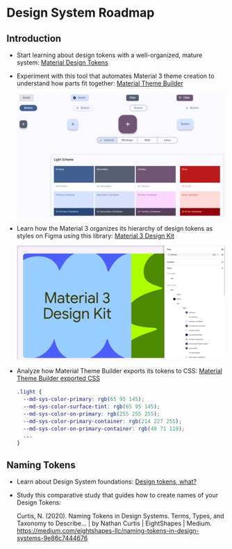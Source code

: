# Design System Roadmap

## Introduction

* Start learning about design tokens with a well-organized, mature system:
  [Material Design Tokens](https://m3.material.io/foundations/design-tokens/overview)

* Experiment with this tool that automates Material 3 theme creation to understand how parts fit together:
  [Material Theme Builder](https://material-foundation.github.io/material-theme-builder/)

  ![Material Theme Builder screenshot](images/material-theme-builder.png)

* Learn how the Material 3 organizes its hierarchy of design tokens as styles on Figma using this library:
  [Material 3 Design Kit](https://www.figma.com/community/file/1035203688168086460)

  ![Material 3 Design Kit screenshot](images/material-figma.png)

* Analyze how Material Theme Builder exports its tokens to CSS:
  [Material Theme Builder exported CSS](css/light.css)

  ~~~css
  .light {
    --md-sys-color-primary: rgb(65 95 145);
    --md-sys-color-surface-tint: rgb(65 95 145);
    --md-sys-color-on-primary: rgb(255 255 255);
    --md-sys-color-primary-container: rgb(214 227 255);
    --md-sys-color-on-primary-container: rgb(40 71 119);
    ...
  }
  ~~~

## Naming Tokens

* Learn about Design System foundations:
  [Design tokens, what?](https://thedesignsystem.guide/design-tokens)

* Study this comparative study that guides how to create names of your Design Tokens:

  Curtis, N. (2020). Naming Tokens in Design Systems. Terms, Types, and Taxonomy to Describe… | by Nathan Curtis | EightShapes | Medium. https://medium.com/eightshapes-llc/naming-tokens-in-design-systems-9e86c7444676

